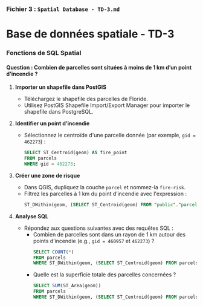 

### Fichier 3 : `Spatial Database - TD-3.md`
# Base de données spatiale - TD-3

### Fonctions de SQL Spatial

#### Question : Combien de parcelles sont situées à moins de 1 km d’un point d’incendie ?

1. **Importer un shapefile dans PostGIS**
   - Téléchargez le shapefile des parcelles de Floride.
   - Utilisez PostGIS Shapefile Import/Export Manager pour importer le shapefile dans PostgreSQL.

2. **Identifier un point d’incendie**
   - Sélectionnez le centroïde d'une parcelle donnée (par exemple, `gid = 462273`) :
     ```sql
     SELECT ST_Centroid(geom) AS fire_point
     FROM parcels
     WHERE gid = 462273;
     ```

3. **Créer une zone de risque**
   - Dans QGIS, dupliquez la couche `parcel` et nommez-la `fire-risk`.
   - Filtrez les parcelles à 1 km du point d’incendie avec l'expression :
     ```sql
     ST_DWithin(geom, (SELECT ST_Centroid(geom) FROM "public"."parcels" WHERE gid = 462273), 1000)
     ```

4. **Analyse SQL**
   - Répondez aux questions suivantes avec des requêtes SQL :
     - Combien de parcelles sont dans un rayon de 1 km autour des points d’incendie (e.g., `gid = 460957` et `462273`) ?
       ```sql
       SELECT COUNT(*) 
       FROM parcels
       WHERE ST_DWithin(geom, (SELECT ST_Centroid(geom) FROM parcels WHERE gid IN (460957, 462273)), 1000);
       ```
     - Quelle est la superficie totale des parcelles concernées ?
       ```sql
       SELECT SUM(ST_Area(geom))
       FROM parcels
       WHERE ST_DWithin(geom, (SELECT ST_Centroid(geom) FROM parcels WHERE gid IN (460957, 462273)), 1000);
       ```
